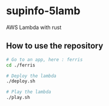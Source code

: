 # supinfo-5lamb

AWS Lambda with rust

## How to use the repository

```bash
# Go to an app, here : ferris
cd ./ferris

# Deploy the lambda
./deploy.sh

# Play the lambda
./play.sh
```